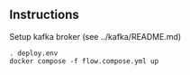 ## Instructions

Setup kafka broker (see ../kafka/README.md)
```
. deploy.env
docker compose -f flow.compose.yml up
```
